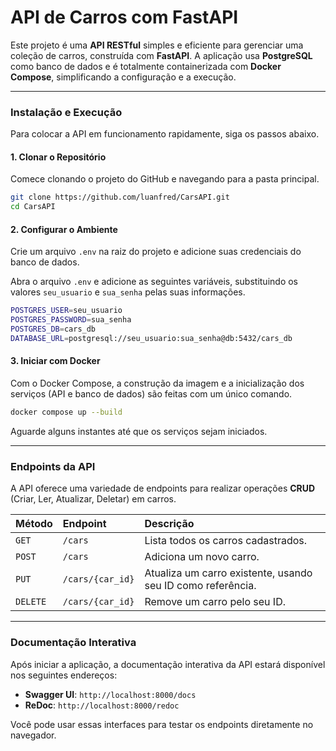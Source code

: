 # API de Carros com FastAPI

Este projeto é uma **API RESTful** simples e eficiente para gerenciar uma coleção de carros, construída com **FastAPI**. A aplicação usa **PostgreSQL** como banco de dados e é totalmente containerizada com **Docker Compose**, simplificando a configuração e a execução.

-----

### Instalação e Execução

Para colocar a API em funcionamento rapidamente, siga os passos abaixo.

#### 1\. Clonar o Repositório

Comece clonando o projeto do GitHub e navegando para a pasta principal.

```bash
git clone https://github.com/luanfred/CarsAPI.git
cd CarsAPI
```

#### 2\. Configurar o Ambiente

Crie um arquivo `.env` na raiz do projeto e adicione suas credenciais do banco de dados.

Abra o arquivo `.env` e adicione as seguintes variáveis, substituindo os valores `seu_usuario` e `sua_senha` pelas suas informações.

```bash
POSTGRES_USER=seu_usuario
POSTGRES_PASSWORD=sua_senha
POSTGRES_DB=cars_db
DATABASE_URL=postgresql://seu_usuario:sua_senha@db:5432/cars_db
```

#### 3\. Iniciar com Docker

Com o Docker Compose, a construção da imagem e a inicialização dos serviços (API e banco de dados) são feitas com um único comando.

```bash
docker compose up --build
```

Aguarde alguns instantes até que os serviços sejam iniciados.

-----

### Endpoints da API

A API oferece uma variedade de endpoints para realizar operações **CRUD** (Criar, Ler, Atualizar, Deletar) em carros.

| Método | Endpoint | Descrição |
| :--- | :--- | :--- |
| `GET` | `/cars` | Lista todos os carros cadastrados. |
| `POST` | `/cars` | Adiciona um novo carro. |
| `PUT` | `/cars/{car_id}` | Atualiza um carro existente, usando seu ID como referência. |
| `DELETE` | `/cars/{car_id}` | Remove um carro pelo seu ID. |

-----

### Documentação Interativa

Após iniciar a aplicação, a documentação interativa da API estará disponível nos seguintes endereços:

  * **Swagger UI**: `http://localhost:8000/docs`
  * **ReDoc**: `http://localhost:8000/redoc`

Você pode usar essas interfaces para testar os endpoints diretamente no navegador.
